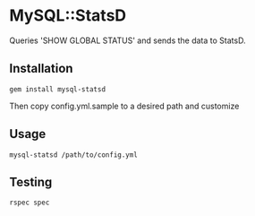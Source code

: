 # MySQL::StatsD

Queries 'SHOW GLOBAL STATUS' and sends the data to StatsD.

## Installation

    gem install mysql-statsd

Then copy config.yml.sample to a desired path and customize

## Usage

    mysql-statsd /path/to/config.yml

## Testing

    rspec spec
